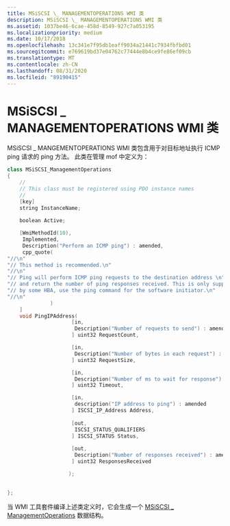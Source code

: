 ```yaml
---
title: MSiSCSI \_ MANAGEMENTOPERATIONS WMI 类
description: MSiSCSI \_ MANAGEMENTOPERATIONS WMI 类
ms.assetid: 1037be46-6cae-458d-8549-927c7a053195
ms.localizationpriority: medium
ms.date: 10/17/2018
ms.openlocfilehash: 13c341e7f95db1eaff9034a21441c7934fbfbd01
ms.sourcegitcommit: e769619bd37e04762c77444e8b4ce9fe86ef09cb
ms.translationtype: MT
ms.contentlocale: zh-CN
ms.lasthandoff: 08/31/2020
ms.locfileid: "89190415"
---
```

# <a name="msiscsi_managementoperations-wmi-class"></a>MSiSCSI \_ MANAGEMENTOPERATIONS WMI 类


MSiSCSI \_ MANGEMENTOPERATIONS WMI 类包含用于对目标地址执行 ICMP ping 请求的 ping 方法。 此类在管理 mof 中定义为：

```cpp
class MSiSCSI_ManagementOperations
{
    //
    // This class must be registered using PDO instance names
    //
    [key]
    string InstanceName;
 
    boolean Active;

    [WmiMethodId(10),
     Implemented,
     Description("Perform an ICMP ping") : amended,
     cpp_quote(
"//\n"
"// This method is recommended.\n"
"//\n"             
"// Ping will perform ICMP ping requests to the destination address \n"
"// and return the number of ping responses received. This is only supported\n"
"// by some HBA, use the ping command for the software initiator.\n"
"//\n"
              )            
    ]
    void PingIPAddress(
                     [in,
                      Description("Number of requests to send") : amended
                     ] uint32 RequestCount,

                     [in,
                      Description("Number of bytes in each request") : amended
                     ] uint32 RequestSize,

                     [in,
                      Description("Number of ms to wait for response") : amended
                     ] uint32 Timeout,

                     [in,
                      description("IP address to ping") : amended
                     ] ISCSI_IP_Address Address,
 
                     [out,
                      ISCSI_STATUS_QUALIFIERS
                     ] ISCSI_STATUS Status,
 
                     [out,
                      Description("Number of responses received") : amended
                     ] uint32 ResponsesReceived

                    );

 
};
```

当 WMI 工具套件编译上述类定义时，它会生成一个 [MSiSCSI \_ ManagementOperations](/windows-hardware/drivers/ddi/index) 数据结构。

 

